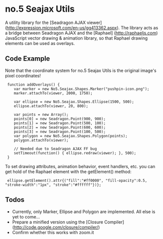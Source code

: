 no.5 Seajax Utils
=====

A utility library for the [Seadragon AJAX viewer] (http://expression.microsoft.com/en-us/gg413362.aspx). The library acts as a bridge between Seadragon AJAX and the [Raphael] (http://raphaeljs.com) JavaScript vector drawing & animation library, so that  Raphael drawing elements can be used as overlays.

Code Example
-----
Note that the coordinate system for no.5 Seajax Utils is the original image's pixel coordinates! 

     function addOverlays() {
        var marker = new No5.Seajax.Shapes.Marker("pushpin-icon.png");
        marker.attachTo(viewer, 2000, 1750);

        var ellipse = new No5.Seajax.Shapes.Ellipse(1500, 500);    
        ellipse.attachTo(viewer, 20, 800);

        var points = new Array();
        points[0] = new Seadragon.Point(900, 900);
        points[1] = new Seadragon.Point(500, 100);
        points[2] = new Seadragon.Point(600, 600);
        points[3] = new Seadragon.Point(100, 500);
        var polygon = new No5.Seajax.Shapes.Polygon(points);
        polygon.attachTo(viewer);

        // Needed due to Seadragon AJAX FF bug
        setTimeout(function() { ellipse.redraw(viewer); }, 500);
     }

To set drawing attributes, animation behavior, event handlers, etc. you can get hold of the Raphael element with the getElement() method:

     ellipse.getElement().attr{("fill":"#ff0000", "fill-opacity":0.5, "stroke-width":"1px", "stroke":"#ffffff"})};

Todos
-----
* Currently, only Marker, Ellipse and Polygon are implemented. All else is yet to come...
* Prepare a minified version using the [Closure Compiler] (http://code.google.com/closure/compiler/)
* Confirm whether this works with zoom.it
